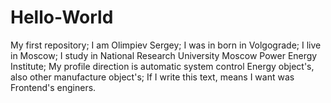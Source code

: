 # Hello-World
My first repository;
I am Olimpiev Sergey;
I was in born in Volgograde;
I live in Moscow;
I study in National Research University Moscow Power Energy Institute;
My profile direction is automatic system control Energy object's, also other manufacture object's;
If I write this text, means I want was Frontend's enginers.
